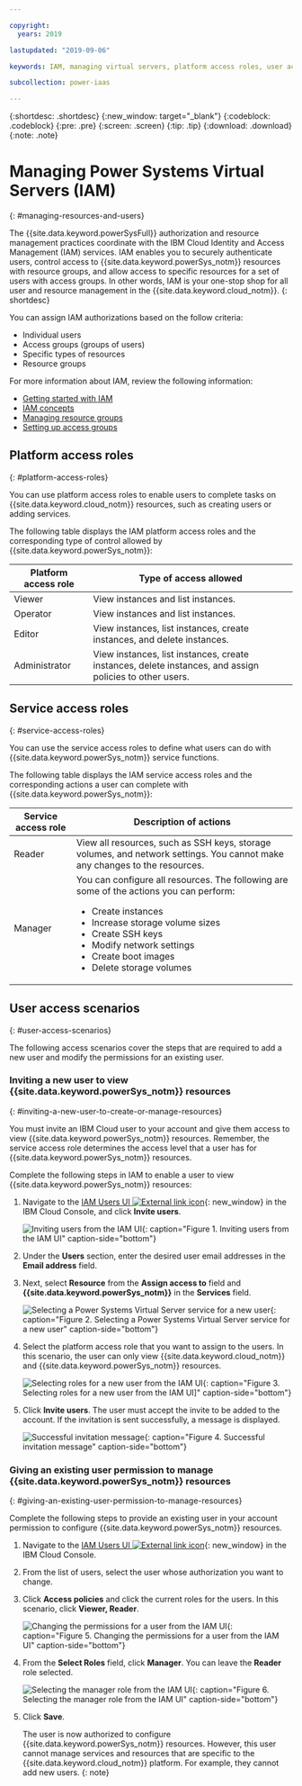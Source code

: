 ```yaml
---

copyright:
  years: 2019

lastupdated: "2019-09-06"

keywords: IAM, managing virtual servers, platform access roles, user access scenarios

subcollection: power-iaas

---
```


{:shortdesc: .shortdesc}
{:new_window: target="_blank"}
{:codeblock: .codeblock}
{:pre: .pre}
{:screen: .screen}
{:tip: .tip}
{:download: .download}
{:note: .note}

# Managing Power Systems Virtual Servers (IAM)
{: #managing-resources-and-users}

The {{site.data.keyword.powerSysFull}} authorization and resource management practices coordinate with the IBM Cloud Identity and Access Management (IAM) services. IAM enables you to securely authenticate users, control access to {{site.data.keyword.powerSys_notm}} resources with resource groups, and allow access to specific resources for a set of users with access groups. In other words, IAM is your one-stop shop for all user and resource management in the {{site.data.keyword.cloud_notm}}.
{: shortdesc}

You can assign IAM authorizations based on the follow criteria:

* Individual users
* Access groups (groups of users)
* Specific types of resources
* Resource groups

For more information about IAM, review the following information:

* [Getting started with IAM](https://cloud.ibm.com/docs/iam?topic=iam-getstarted#getstarted)
* [IAM concepts](https://cloud.ibm.com/docs/iam?topic=iam-iamoverview)
* [Managing resource groups](https://cloud.ibm.com/docs/resources?topic=resources-rgs)
* [Setting up access groups](https://cloud.ibm.com/docs/iam?topic=iam-groups)

## Platform access roles
{: #platform-access-roles}

You can use platform access roles to enable users to complete tasks on {{site.data.keyword.cloud_notm}} resources, such as creating users or adding services.

The following table displays the IAM platform access roles and the corresponding type of control allowed by {{site.data.keyword.powerSys_notm}}:

| Platform access role | Type of access allowed |
|-----------|-------------------------|
| Viewer | View instances and list instances. |
| Operator | View instances and list instances. |
| Editor | View instances, list instances, create instances, and delete instances.  |
| Administrator | View instances, list instances, create instances, delete instances, and assign policies to other users. |

## Service access roles
{: #service-access-roles}

You can use the service access roles to define what users can do with {{site.data.keyword.powerSys_notm}} service functions.

The following table displays the IAM service access roles and the corresponding actions a user can complete with {{site.data.keyword.powerSys_notm}}:

| Service access role | Description of actions |
|-----------|-------------------------|
| Reader | View all resources, such as SSH keys, storage volumes, and network settings. You cannot make any changes to the resources. |
| Manager | You can configure all resources. The following are some of the actions you can perform:<ul><li>Create instances</li><li>Increase storage volume sizes</li><li>Create SSH keys</li><li>Modify network settings</li><li>Create boot images</li><li>Delete storage volumes</li>
</ul>

## User access scenarios
{: #user-access-scenarios}

The following access scenarios cover the steps that are required to add a new user and modify the permissions for an existing user.

### Inviting a new user to view {{site.data.keyword.powerSys_notm}} resources
{: #inviting-a-new-user-to-create-or-manage-resources}

You must invite an IBM Cloud user to your account and give them access to view {{site.data.keyword.powerSys_notm}} resources. Remember, the service access role determines the access level that a user has for {{site.data.keyword.powerSys_notm}} resources.

Complete the following steps in IAM to enable a user to view {{site.data.keyword.powerSys_notm}} resources:

1. Navigate to the [IAM Users UI ![External link icon](../icons/launch-glyph.svg "External link icon")](https://cloud.ibm.com/iam/users){: new_window} in the IBM Cloud Console, and click **Invite users**.

      ![Inviting users from the IAM UI](./images/invite_users.png "Inviting users from the IAM UI"){: caption="Figure 1. Inviting users from the IAM UI" caption-side="bottom"}

2. Under the **Users** section, enter the desired user email addresses in the **Email address** field.
3. Next, select **Resource** from the **Assign access to** field and **{{site.data.keyword.powerSys_notm}}** in the **Services** field.

    ![Selecting a Power Systems Virtual Server service for a new user](./images/invite_users2.png "Selecting the Power Systems Virtual Server service for a new user from the IAM UI"){: caption="Figure 2. Selecting a Power Systems Virtual Server service for a new user" caption-side="bottom"}

4. Select the platform access role that you want to assign to the users. In this scenario, the user can only view {{site.data.keyword.cloud_notm}} and {{site.data.keyword.powerSys_notm}} resources.

    ![Selecting roles for a new user from the IAM UI](./images/invite_users3.png "Selecting roles for a new user from the IAM UI"){: caption="Figure 3. Selecting roles for a new user from the IAM UI]" caption-side="bottom"}

5. Click **Invite users**. The user must accept the invite to be added to the account. If the invitation is sent successfully, a message is displayed.

    ![Successful invitation message](./images/invite_users4.png "Successful invitation message"){: caption="Figure 4. Successful invitation message" caption-side="bottom"}

### Giving an existing user permission to manage {{site.data.keyword.powerSys_notm}} resources
{: #giving-an-existing-user-permission-to-manage-resources}

Complete the following steps to provide an existing user in your account permission to configure {{site.data.keyword.powerSys_notm}} resources.

1. Navigate to the [IAM Users UI ![External link icon](../icons/launch-glyph.svg "External link icon")](https://cloud.ibm.com/iam/users){: new_window} in the IBM Cloud Console.
2. From the list of users, select the user whose authorization you want to change.
3. Click **Access policies** and click the current roles for the users. In this scenario, click **Viewer, Reader**.

    ![Changing the permissions for a user from the IAM UI](./images/existing_user1.png "Changing the permissions for a user from the IAM UI"){: caption="Figure 5. Changing the permissions for a user from the IAM UI" caption-side="bottom"}

4. From the **Select Roles** field, click **Manager**. You can leave the **Reader** role selected.

    ![Selecting the manager role from the IAM UI](./images/existing_user2.png "Selecting the manager role from the IAM UI"){: caption="Figure 6. Selecting the manager role from the IAM UI" caption-side="bottom"}

5. Click **Save**.

   The user is now authorized to configure {{site.data.keyword.powerSys_notm}} resources. However, this user cannot manage services and resources that are specific to the {{site.data.keyword.cloud_notm}} platform. For example, they cannot add new users.
   {: note}
